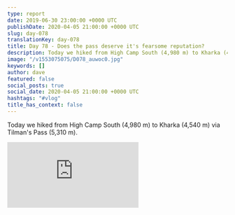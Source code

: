 ```yaml
---
type: report
date: 2019-06-30 23:00:00 +0000 UTC
publishDate: 2020-04-05 21:00:00 +0000 UTC
slug: day-078
translationKey: day-078
title: Day 78 - Does the pass deserve it's fearsome reputation?
description: Today we hiked from High Camp South (4,980 m) to Kharka (4,540 m) via Tilman's Pass (5,310 m).
image: "/v1553075075/D078_auwoc0.jpg"
keywords: []
author: dave
featured: false
social_posts: true
social_date: 2020-04-05 21:00:00 +0000 UTC
hashtags: "#vlog"
title_has_context: false
---
```


Today we hiked from High Camp South (4,980 m) to Kharka (4,540 m) via Tilman's Pass (5,310 m).

<iframe class="youtube" src="https://www.youtube.com/embed/sjUmTpijkxc" frameborder="0" allow="accelerometer; autoplay; encrypted-media; gyroscope; picture-in-picture" allowfullscreen></iframe>

